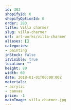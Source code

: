 ```yaml
---
id: 303
shopifyId: 0
shopifyOptionId: 0
order: 283
title: Villa charmer
slug: villa-charmer
url: art-works/villa-charmer
aliases: []
categories:
- painting
inStock: false
isVisible: true
location: ""
height: 80
width: 60
date: 2018-01-01T00:00:00Z
materials:
- acrylic
- canvas
price: -1
mainImage: villa_charmer.jpg
---
```

